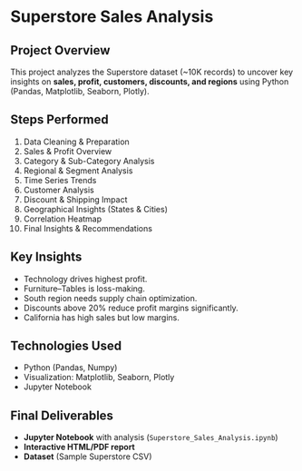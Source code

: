 # Superstore Sales Analysis 

## Project Overview
This project analyzes the Superstore dataset (~10K records) to uncover key insights on **sales, profit, customers, discounts, and regions** using Python (Pandas, Matplotlib, Seaborn, Plotly).

## Steps Performed
1. Data Cleaning & Preparation  
2. Sales & Profit Overview  
3. Category & Sub-Category Analysis  
4. Regional & Segment Analysis  
5. Time Series Trends  
6. Customer Analysis  
7. Discount & Shipping Impact  
8. Geographical Insights (States & Cities)  
9. Correlation Heatmap  
10. Final Insights & Recommendations  

## Key Insights
- Technology drives highest profit.  
- Furniture–Tables is loss-making.  
- South region needs supply chain optimization.  
- Discounts above 20% reduce profit margins significantly.  
- California has high sales but low margins.  

## Technologies Used
- Python (Pandas, Numpy)  
- Visualization: Matplotlib, Seaborn, Plotly  
- Jupyter Notebook  

## Final Deliverables
- **Jupyter Notebook** with analysis (`Superstore_Sales_Analysis.ipynb`)  
- **Interactive HTML/PDF report**  
- **Dataset** (Sample Superstore CSV)  
